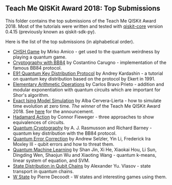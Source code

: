 ## Teach Me QISKit Award 2018: Top Submissions

This folder contains the top submissions of the Teach Me QISKit Award 2018.
Most of the tutorials were written and tested with [qiskit-core](https://github.com/QISKit/qiskit-core)
version 0.4.15 (previously known as qiskit-sdk-py).

Here is the list of the top submissions (in alphabetical order).

- [CHSH Game](chsh_game/CHSH%20game-tutorial.ipynb) by Mirko Amico - get used to the quantum weirdness by playing a quantum game.
- [Cryptography with BB84](cryptography/Cryptography.ipynb) by Costantino Carugno - implementation of the famous BB84 protocol.
- [E91 Quantum Key Distribution Protocol](e91_qkd/e91_quantum_key_distribution_protocol.ipynb) by Andrey Kardashin  - a tutorial on quantum key distribution based on the protocol by Ekert in 1991.
- [Elementary Arithmetic Operations](elementary_arithmetic_operations/elementary_arithmetic_operations.ipynb) by Carlos Bravo Prieto - addition and modular exponentiation with quantum circuits which are important for Shor's algorithm.
- [Exact Ising Model Simulation](exact_ising_model_simulation/Ising_time_evolution.ipynb) by Alba Cervera-Lierta - how to simulate time evolution at zero time. *The winner* of the Teach Me QISKit Award 2018. See [here](https://www.ibm.com/blogs/research/2018/06/teach-qiskit-winner/) for the announcement.
- [Hadamard Action](hadamard_action) by Connor Fieweger - three approaches to show equivalences of circuits.
- [Quantum Cryptography](quantum_cryptography_qkd/Quantum_Cryptography2.ipynb) by A. J. Rasmusson and Richard Barney  - quantum key distribution with the BB84 protocol.
- [Quantum Error Correction](quantum_error_correction/error_correction.ipynb) by Andrew Selzler, Yin Li, Frederick Ira Moxley III  - qubit errors and how to threat them.
- [Quantum Machine Learning](quantum_machine_learning/QISKIT%20for%20quantum%20machine%20learning.ipynb) by Shan Jin, Xi He, Xiaokai Hou, Li Sun, Dingding Wen, Shaojun Wu and Xiaoting Wang - quantum k-means, linear system of equation, and SVM.
- [State Distribution in Qubit Chains](state_distribution_in_qubit_chains/index.ipynb) by Alexander Yu. Vlasov  - state transport in quantum chains.
- [W State](w_state) by Pierre Decoodt - W states and interesting games using them.
